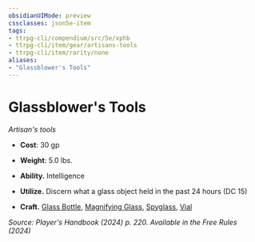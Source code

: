 ```yaml
---
obsidianUIMode: preview
cssclasses: json5e-item
tags:
- ttrpg-cli/compendium/src/5e/xphb
- ttrpg-cli/item/gear/artisans-tools
- ttrpg-cli/item/rarity/none
aliases: 
- "Glassblower's Tools"
---
```

# Glassblower's Tools
*Artisan's tools*  

- **Cost**: 30 gp
- **Weight**: 5.0 lbs.

- **Ability.** Intelligence  
- **Utilize.** Discern what a glass object held in the past 24 hours (DC 15)  
- **Craft.** [Glass Bottle](glass-bottle-xphb.md), [Magnifying Glass](magnifying-glass-xphb.md), [Spyglass](spyglass-xphb.md), [Vial](vial-xphb.md)  

*Source: Player's Handbook (2024) p. 220. Available in the Free Rules (2024)*